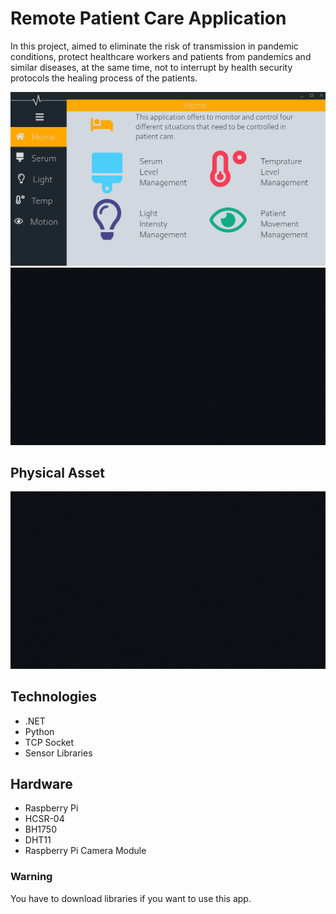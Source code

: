 # Remote Patient Care Application

In this project, aimed to eliminate the risk of transmission in pandemic conditions, protect healthcare workers 
and patients from pandemics and similar diseases, at the same time, not to interrupt by health security protocols
the healing process of the patients.


![](https://github.com/MEmirAkay/RemotePatientCare/blob/master/img/home.png)
![](https://github.com/MEmirAkay/RemotePatientCare/blob/master/img/pages.gif)

## Physical Asset
![](https://github.com/MEmirAkay/RemotePatientCare/blob/master/img/phy.gif)

## Technologies
* .NET
* Python
* TCP Socket
* Sensor Libraries

## Hardware
* Raspberry Pi 
* HCSR-04
* BH1750
* DHT11
* Raspberry Pi Camera Module

### Warning
You have to download libraries if you want to use this app.
